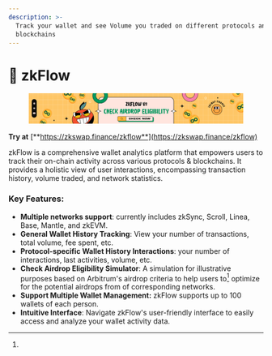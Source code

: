 ```yaml
---
description: >-
  Track your wallet and see Volume you traded on different protocols and
  blockchains
---
```


# 📖 zkFlow

<figure><img src="../.gitbook/assets/banner_zkflow_v2.jpg" alt=""><figcaption></figcaption></figure>

**Try at** [**https://zkswap.finance/zkflow**](https://zkswap.finance/zkflow)

zkFlow is a comprehensive wallet analytics platform that empowers users to track their on-chain activity across various protocols & blockchains. It provides a holistic view of user interactions, encompassing transaction history, volume traded, and network statistics.&#x20;

### **Key Features:**

* **Multiple networks support**: currently includes zkSync, Scroll, Linea, Base, Mantle, and zkEVM.
* **General Wallet History Tracking**: View your number of transactions, total volume, fee spent, etc.
* **Protocol-specific Wallet History Interactions**: your number of interactions, last activities, volume, etc.
* **Check Airdrop Eligibility Simulator**: A simulation for illustrative purposes based on Arbitrum's airdrop criteria to help users to[^1] optimize for the potential airdrops from of corresponding networks.
* **Support Multiple Wallet Management:** zkFlow supports up to 100 wallets of each person.
* **Intuitive Interface**: Navigate zkFlow's user-friendly interface to easily access and analyze your wallet activity data.

[^1]: 
